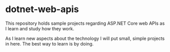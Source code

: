 # dotnet-web-apis

This repository holds sample projects regarding ASP.NET Core web APIs as I learn and study how they work.

As I learn new aspects about the technology I will put small, simple projects in here. The best way to learn is by doing.
